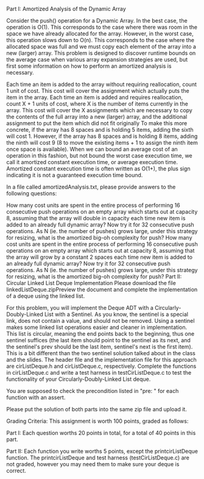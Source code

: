 Part I: Amortized Analysis of the Dynamic Array

Consider the push() operation for a Dynamic Array. In the best case, the operation is O(1). This corresponds to the case where there was room in the space we have already allocated for the array. However, in the worst case, this operation slows down to O(n). This corresponds to the case where the allocated space was full and we must copy each element of the array into a new (larger) array. This problem is designed to discover runtime bounds on the average case when various array expansion strategies are used, but first some information on how to perform an amortized analysis is necessary.

Each time an item is added to the array without requiring reallocation, count 1 unit of cost. This cost will cover the assignment which actually puts the item in the array.
Each time an item is added and requires reallocation, count X + 1 units of cost, where X is the number of items currently in the array. This cost will cover the X assignments which are necessary to copy the contents of the full array into a new (larger) array, and the additional assignment to put the item which did not fit originally To make this more concrete, if the array has 8 spaces and is holding 5 items, adding the sixth will cost 1. However, if the array has 8 spaces and is holding 8 items, adding the ninth will cost 9 (8 to move the existing items + 1 to assign the ninth item once space is available).
When we can bound an average cost of an operation in this fashion, but not bound the worst case execution time, we call it amortized constant execution time, or average execution time. Amortized constant execution time is often written as O(1+), the plus sign indicating it is not a guaranteed execution time bound.

In a file called amortizedAnalysis.txt, please provide answers to the following questions:

How many cost units are spent in the entire process of performing 16 consecutive push operations on an empty array which starts out at capacity 8, assuming that the array will double in capacity each time new item is added to an already full dynamic array? Now try it for 32 consecutive push operations. As N (ie. the number of pushes) grows large, under this strategy for resizing, what is the amortized big-oh complexity for push?
How many cost units are spent in the entire process of performing 16 consecutive push operations on an empty array which starts out at capacity 8, assuming that the array will grow by a constant 2 spaces each time new item is added to an already full dynamic array? Now try it for 32 consecutive push operations. As N (ie. the number of pushes) grows large, under this strategy for resizing, what is the amortized big-oh complexity for push?
Part II: Circular Linked List Deque Implementation
Please download the file linkedListDeque.zipPreview the document and complete the implementation of a deque using the linked list. 

For this problem, you will implement the Deque ADT with a Circularly-Doubly-Linked List with a Sentinel. As you know, the sentinel is a special link, does not contain a value, and should not be removed. Using a sentinel makes some linked list operations easier and cleaner in implementation. This list is circular, meaning the end points back to the beginning, thus one sentinel suffices (the last item should point to the sentinel as its next, and the sentinel's prev should be the last item, sentinel's next is the first item). This is a bit different than the two sentinel solution talked about in the class and the slides. The header file and the implementation file for this approach are cirListDeque.h and cirListDeque.c, respectively. Complete the functions in cirListDeque.c and write a test harness in testCirListDeque.c to test the functionality of your Circularly-Doubly-Linked List deque.

You are supposed to check the precondition listed in "pre: " for each function with an assert.

Please put the solution of both parts into the same zip file and upload it.

Grading Criteria:
This assignment is worth 100 points, graded as follows:

Part I: Each question worths 20 points in total, for a total of 40 points in this part.

Part II: Each function you write worths 5 points, except the printcirListDeque function. The printcirListDeque and test harness (testCirListDeque.c) are not graded, however you may need them to make sure your deque is correct.
